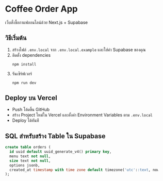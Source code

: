 # Coffee Order App

เว็บสั่งซื้อกาแฟออนไลน์ด้วย Next.js + Supabase

## วิธีเริ่มต้น

1. สร้างไฟล์ `.env.local` จาก `.env.local.example` และใส่ค่า Supabase ของคุณ
2. ติดตั้ง dependencies
   ```bash
   npm install
   ```
3. รันเซิร์ฟเวอร์
   ```bash
   npm run dev
   ```

## Deploy บน Vercel
- Push โค้ดขึ้น GitHub
- สร้าง Project ใหม่ใน Vercel และตั้งค่า Environment Variables ตาม `.env.local`
- Deploy ได้ทันที

## SQL สำหรับสร้าง Table ใน Supabase
```sql
create table orders (
  id uuid default uuid_generate_v4() primary key,
  menu text not null,
  size text not null,
  options jsonb,
  created_at timestamp with time zone default timezone('utc'::text, now()) not null
);
``` 